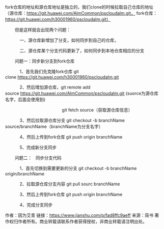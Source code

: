 #
fork仓库的地址和源仓库地址是独立的，我们clone的时候拉取自己仓库的地址（源仓库：https://git.huawei.com/AlmCommon/pscloudalm.git， fork仓库：https://git.huawei.com/h30001960/pscloudalm.git）

        但是这样就会出现两个问题：

            一、源仓库新增加了分支，如何同步到自己的仓库，

            二、源仓库某个分支代码更新了，如何同步到本地仓库相应的分支

        问题一：同步新分支到fork仓库

            1、首先我们先克隆fork仓库 git clone https://git.huawei.com/h30001960/pscloudalm.git

            2、然后增加源仓库，git remote add source https://git.huawei.com/AlmCommon/pscloudalm.git (suorce为源仓库名字，后面会使用到)

                                               git fetch source（获取源仓库信息）

            3、然后拉取源仓库分支 git checkout -b branchName source/branchName（branchName为分支名字）

            4、然后上传到fork仓库 git push origin branchName

            5、完成新分支同步

        问题二：   同步分支代码

            1、首先切换到需要更新的分支 git checkout -b branchName origin/branchName

            2、拉取源仓库分支内容 git pull sourc branchName

            3、然后上传到fork仓库 git push origin branchName

            4、完成分支同步

作者：因为艾青
链接：https://www.jianshu.com/p/fad8ffc9aeff
来源：简书
著作权归作者所有。商业转载请联系作者获得授权，非商业转载请注明出处。
